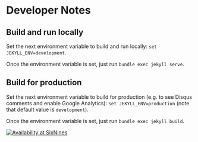 # Developer Notes

## Build and run locally

Set the next environment variable to build and run locally: `set JEKYLL_ENV=development`.

Once the environment variable is set, just run `bundle exec jekyll serve`.

## Build for production

Set the next environment variable to build for production (e.g. to see Disqus comments and enable Google Analytics): `set JEKYLL_ENV=production` (note that default value is `development`).

Once the environment variable is set, just run `bundle exec jekyll build`.

[![Availability at SixNines](http://www.sixnines.io/b/0e54)](http://www.sixnines.io/h/0e54)
